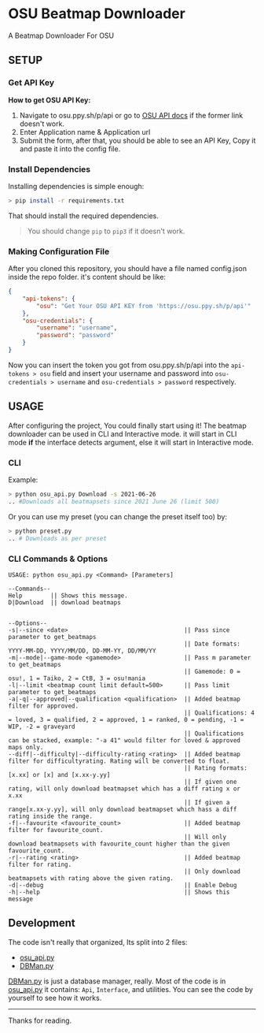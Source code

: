 # OSU Beatmap Downloader
A Beatmap Downloader For OSU

## SETUP
### Get API Key
**How to get OSU API Key:**
1. Navigate to osu.ppy.sh/p/api or go to [OSU API docs](https://github.com/ppy/osu-api/wiki) if the former link doesn't work.
2. Enter Application name & Application url
3. Submit the form, after that, you should be able to see an API Key, Copy it and paste it into the config file.

### Install Dependencies
Installing dependencies is simple enough:
```bash
> pip install -r requirements.txt
```
That should install the required dependencies.
>You should change `pip` to `pip3` if it doesn't work.

### Making Configuration File
After you cloned this repository, you should have a file named config.json inside the repo folder.
it's content should be like:
```json
{
    "api-tokens": {
        "osu": "Get Your OSU API KEY from 'https://osu.ppy.sh/p/api'"
    },
    "osu-credentials": {
        "username": "username",
        "password": "password"
    }
}
```
Now you can insert the token you got from osu.ppy.sh/p/api into the `api-tokens > osu` field and insert your username and password into `osu-credentials > username` and `osu-credentials > password` respectively.

## USAGE
After configuring the project, You could finally start using it!
The beatmap downloader can be used in CLI and Interactive mode.
it will start in CLI mode **if** the interface detects argument, else it will start in Interactive mode.

### CLI
Example:
```bash
> python osu_api.py Download -s 2021-06-26 
.. #Downloads all beatmapsets since 2021 June 26 (limit 500)
```
Or you can use my preset (you can change the preset itself too) by:
```bash
> python preset.py 
.. # Downloads as per preset
```

### CLI Commands & Options
```
USAGE: python osu_api.py <Command> [Parameters]

--Commands--
Help		|| Shows this message.
D|Download	|| download beatmaps


--Options--
-s|--since <date>                                 || Pass since parameter to get_beatmaps
                                                  || Date formats: YYYY-MM-DD, YYYY/MM/DD, DD-MM-YY, DD/MM/YY
-m|--mode|--game-mode <gamemode>                  || Pass m parameter to get_beatmaps
                                                  || Gamemode: 0 = osu!, 1 = Taiko, 2 = CtB, 3 = osu!mania
-l|--limit <beatmap count limit default=500>	  || Pass limit parameter to get_beatmaps
-a|-q|--approved|--qualification <qualification>  || Added beatmap filter for approved.
                                                  || Qualifications: 4 = loved, 3 = qualified, 2 = approved, 1 = ranked, 0 = pending, -1 = WIP, -2 = graveyard
                                                  || Qualifications can be stacked, example: "-a 41" would filter for loved & approved maps only.
--diff|--difficulty|--difficulty-rating <rating>  || Added beatmap filter for difficultyrating. Rating will be converted to float.
                                                  || Rating formats: [x.xx] or [x] and [x.xx-y.yy]
                                                  || If given one rating, will only download beatmapset which has a diff rating x or x.xx
                                                  || If given a range[x.xx-y.yy], will only download beatmapset which hass a diff rating inside the range.
-f|--favourite <favourite_count>                  || Added beatmap filter for favourite_count.
                                                  || Will only download beatmapsets with favourite_count higher than the given favourite_count.
-r|--rating <rating>                              || Added beatmap filter for rating.
                                                  || Only download beatmapsets with rating above the given rating.
-d|--debug                                        || Enable Debug
-h|--help                                         || Shows this message
```
## Development
The code isn't really that organized, Its split into 2 files: 
 - [osu_api.py](./osu_api.py)
 -  [DBMan.py](./DBMan.py)

[DBMan.py](./DBMan.py) is just a database manager, really.
Most of the code is in [osu_api.py](./osu_api.py) it contains: `Api`, `Interface`, and utilities.
You can see the code by yourself to see how it works.

---
Thanks for reading.